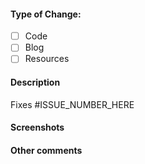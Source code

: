 <!--DO NOT include issue number in the title. Make sure that all the commits are squashed into one. Keep your patch as clean as possible.-->

#### Type of Change:

- [ ] Code
- [ ] Blog
- [ ] Resources

#### Description

Fixes #ISSUE_NUMBER_HERE

<!--Include a brief summary of the changes made in no more than 15 words. Always write in third person. For example: "CZ supports <feature-name>" or "CZ has removed <bug-name>"-->

#### Screenshots

<!--Please share the screenshot of the website after making changes. Execute, `bundle exec jekyll serve` and take the screen shots.-->

#### Other comments
<!--Any other extra information-->
